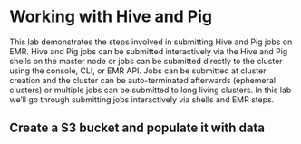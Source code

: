 # Working with Hive and Pig

This lab demonstrates the steps involved in submitting Hive and Pig jobs on EMR.  Hive and Pig jobs can be submitted interactively via the Hive and Pig shells on the master node or jobs can be submitted directly to the cluster using the console, CLI, or EMR API.  Jobs can be submitted at cluster creation and the cluster can be auto-terminated afterwards (ephemeral clusters) or multiple jobs can be submitted to long living clusters.  In this lab we’ll go through submitting jobs interactively via shells and EMR steps.

## Create a S3 bucket and populate it with data
